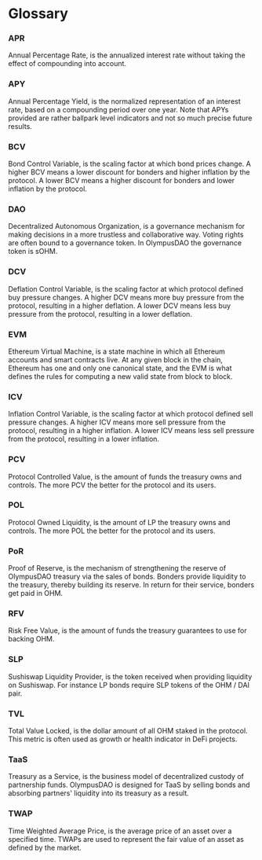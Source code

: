 # Glossary

### APR

Annual Percentage Rate, is the annualized interest rate without taking the
effect of compounding into account.

### APY

Annual Percentage Yield, is the normalized representation of an interest rate,
based on a compounding period over one year. Note that APYs provided are rather
ballpark level indicators and not so much precise future results.

### BCV

Bond Control Variable, is the scaling factor at which bond prices change. A
higher BCV means a lower discount for bonders and higher inflation by the
protocol. A lower BCV means a higher discount for bonders and lower inflation by
the protocol.

### DAO

Decentralized Autonomous Organization, is a governance mechanism for making
decisions in a more trustless and collaborative way. Voting rights are often
bound to a governance token. In OlympusDAO the governance token is sOHM.

### DCV

Deflation Control Variable, is the scaling factor at which protocol defined buy
pressure changes. A higher DCV means more buy pressure from the protocol,
resulting in a higher deflation. A lower DCV means less buy pressure from the
protocol, resulting in a lower deflation.

### EVM

Ethereum Virtual Machine, is a state machine in which all Ethereum accounts and
smart contracts live. At any given block in the chain, Ethereum has one and only
one canonical state, and the EVM is what defines the rules for computing a new
valid state from block to block.

### ICV

Inflation Control Variable, is the scaling factor at which protocol defined sell
pressure changes. A higher ICV means more sell pressure from the protocol,
resulting in a higher inflation. A lower ICV means less sell pressure from the
protocol, resulting in a lower inflation.

### PCV

Protocol Controlled Value, is the amount of funds the treasury owns and
controls. The more PCV the better for the protocol and its users.

### POL

Protocol Owned Liquidity, is the amount of LP the treasury owns and
controls. The more POL the better for the protocol and its users.

### PoR

Proof of Reserve, is the mechanism of strengthening the reserve of OlympusDAO
treasury via the sales of bonds. Bonders provide liquidity to the treasury,
thereby building its reserve. In return for their service, bonders get paid in
OHM.

### RFV

Risk Free Value, is the amount of funds the treasury guarantees to use for
backing OHM.

### SLP

Sushiswap Liquidity Provider, is the token received when providing liquidity on
Sushiswap. For instance LP bonds require SLP tokens of the OHM / DAI pair.

### TVL

Total Value Locked, is the dollar amount of all OHM staked in the protocol. This
metric is often used as growth or health indicator in DeFi projects.

### TaaS

Treasury as a Service, is the business model of decentralized custody of
partnership funds. OlympusDAO is designed for TaaS by selling bonds and
absorbing partners' liquidity into its treasury as a result.

### TWAP

Time Weighted Average Price, is the average price of an asset over a specified
time. TWAPs are used to represent the fair value of an asset as defined by the
market.
